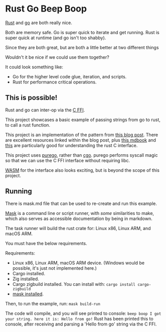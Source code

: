# Rust Go Beep Boop

[Rust](https://www.rust-lang.org/) and [go](https://go.dev/) are both really nice.

Both are memory safe. Go is super quick to iterate and get running. Rust is super quick at runtime (and go isn't too shabby).

Since they are both great, but are both a little better at two different things

Wouldn't it be nice if we could use them together?

It could look something like:
* Go for the higher level code glue, iteration, and scripts.
* Rust for performance critical operations.

## This is possible!
Rust and go can inter-op via the [C FFI](https://doc.rust-lang.org/nomicon/ffi.html).

This project showcases a basic example of passing strings from go to rust, to call a rust function.

This project is an implementation of the pattern from [this blog post](https://blog.arcjet.com/calling-rust-ffi-libraries-from-go/). There are excellent resources linked within the blog post, plus [this mdbook](https://github.com/Michael-F-Bryan/rust-ffi-guide) and [this](https://github.com/thebracket/RustNations2025) are particularly good for understanding the rust C interface.

This project uses [purego](https://github.com/ebitengine/purego), rather than [cgo](https://go.dev/wiki/cgo). purego performs syscall magic so that we can use the C FFI interface without requiring libc.

[WASM](https://blog.arcjet.com/webassembly-on-the-server-compiling-rust-to-wasm-and-executing-it-from-go/) for the interface also looks exciting, but is beyond the scope of this project.

## Running
There is mask.md file that can be used to re-create and run this example.

[Mask](https://github.com/jacobdeichert/mask) is a command line or script runner, with *some* similarities to make, which also serves as accessible documentation by being in markdown.

The task runner will build the rust crate for: Linux x86, Linux ARM, and macOS ARM.

You must have the below requirements.

Requirements:
* Linux x86, Linux ARM, macOS ARM device. (Windows would be possible, it's just not implemented here.)
* Cargo installed.
* Zig installed.
* Cargo zigbuild installed. You can install with: `cargo install cargo-zigbuild`
* [mask installed](https://github.com/jacobdeichert/mask#installation).

Then, to run the example, run:
`mask build-run`

The code will compile, and you will see printed to console:
`beep boop I got your string. here it is: Hello from go!`
Rust has been printed this to console, after receiving and parsing a 'Hello from go' string via the C FFI. 

